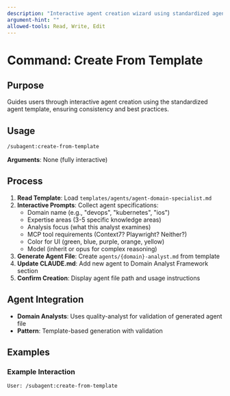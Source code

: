 ```yaml
---
description: "Interactive agent creation wizard using standardized agent templates"
argument-hint: ""
allowed-tools: Read, Write, Edit
---
```


# Command: Create From Template

## Purpose

Guides users through interactive agent creation using the standardized agent template, ensuring consistency and best practices.

## Usage

```bash
/subagent:create-from-template
```

**Arguments**: None (fully interactive)

## Process

1. **Read Template**: Load `templates/agents/agent-domain-specialist.md`
2. **Interactive Prompts**: Collect agent specifications:
   - Domain name (e.g., "devops", "kubernetes", "ios")
   - Expertise areas (3-5 specific knowledge areas)
   - Analysis focus (what this analyst examines)
   - MCP tool requirements (Context7? Playwright? Neither?)
   - Color for UI (green, blue, purple, orange, yellow)
   - Model (inherit or opus for complex reasoning)
3. **Generate Agent File**: Create `agents/{domain}-analyst.md` from template
4. **Update CLAUDE.md**: Add new agent to Domain Analyst Framework section
5. **Confirm Creation**: Display agent file path and usage instructions

## Agent Integration

- **Domain Analysts**: Uses quality-analyst for validation of generated agent file
- **Pattern**: Template-based generation with validation

## Examples

### Example Interaction

```
User: /subagent:create-from-template
